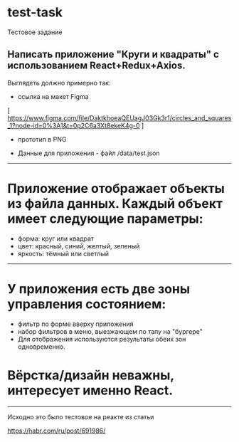 # test-task
Тестовое задание


## Написать приложение "Круги и квадраты" с использованием React+Redux+Axios.


Выглядеть должно примерно так:

* ссылка на макет Figma 

 [ https://www.figma.com/file/DaktkhoeaQEUagJ03Gk3r1/circles_and_squares_1?node-id=0%3A1&t=0p2C6a3Xt8ekeK4g-0 ]

* прототип в PNG 

* Данные для приложения - файл /data/test.json

---

# Приложение отображает объекты из файла данных. Каждый объект имеет следующие параметры:

* форма: круг или квадрат
* цвет: красный, синий, желтый, зеленый
* яркость: тёмный или светлый

---
# У приложения есть две зоны управления состоянием:

* фильтр по форме вверху приложения
* набор фильтров в меню, выезжающем по тапу на "бургере"
* Для отображения используются результаты обеих зон одновременно.

# Вёрстка/дизайн неважны, интересует именно React.

---
Исходно это было тестовое на реакте из статьи

https://habr.com/ru/post/691986/
